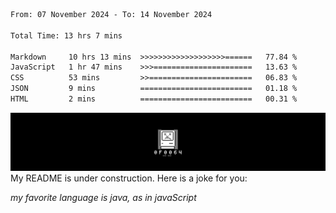 <!--START_SECTION:waka-->

```txt
From: 07 November 2024 - To: 14 November 2024

Total Time: 13 hrs 7 mins

Markdown     10 hrs 13 mins  >>>>>>>>>>>>>>>>>>>======   77.84 %
JavaScript   1 hr 47 mins    >>>======================   13.63 %
CSS          53 mins         >>=======================   06.83 %
JSON         9 mins          =========================   01.18 %
HTML         2 mins          =========================   00.31 %
```

<!--END_SECTION:waka-->

<img src="https://raw.githubusercontent.com/n3xta/image-hosting/main/img/202411032331174.png"/>
My README is under construction. Here is a joke for you:

*my favorite language is java, as in javaScript* 
